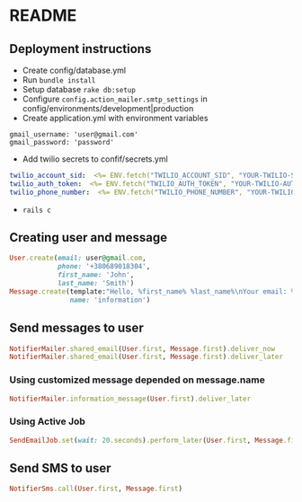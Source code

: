 # README

## Deployment instructions
* Create config/database.yml
* Run ```bundle install```
* Setup database
```rake db:setup```
* Configure ```config.action_mailer.smtp_settings``` in config/environments/development|production
* Create application.yml with environment variables
```
gmail_username: 'user@gmail.com'
gmail_password: 'password' 
```
* Add twilio secrets to confif/secrets.yml
```yaml
twilio_account_sid:  <%= ENV.fetch("TWILIO_ACCOUNT_SID", "YOUR-TWILIO-SID-GOES-HERE") %>
twilio_auth_token:  <%= ENV.fetch("TWILIO_AUTH_TOKEN", "YOUR-TWILIO-AUTH-TOKEN-GOES-HERE") %>
twilio_phone_number:  <%= ENV.fetch("TWILIO_PHONE_NUMBER", "YOUR-TWILIO-TRIAL-PHONE-NUMBER-GOES-HERE") %>

```
* ```rails c```

## Creating user and message
```ruby
User.create(email: user@gmail.com, 
            phone: '+380689018304', 
            first_name: 'John', 
            last_name: 'Smith')
Message.create(template:"Hello, %first_name% %last_name%\nYour email: %email%\nYour phone: %phone%", 
               name: 'information')
```

## Send messages to user

```ruby
NotifierMailer.shared_email(User.first, Message.first).deliver_now
NotifierMailer.shared_email(User.first, Message.first).deliver_later
```
### Using customized message depended on message.name
```ruby
NotifierMailer.information_message(User.first).deliver_later
```
### Using Active Job
```ruby
SendEmailJob.set(wait: 20.seconds).perform_later(User.first, Message.first)
```

## Send SMS to user
```ruby
NotifierSms.call(User.first, Message.first)
```